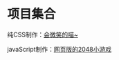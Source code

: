 # 项目集合
<p>纯CSS制作：<a href="https://amberwenhua.github.io/smileCat/" target="_blank">会微笑的喵~</a></p>
<p>javaScript制作：<a href="https://amberwenhua.github.io/2048/">网页版的2048小游戏

